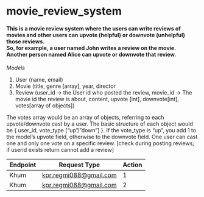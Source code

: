# movie_review_system




<h4>This is a movie review system where the users can write reviews of movies and other users can upvote (helpful) or downvote (unhelpful) those reviews. 
  <br/>So, for example, a user named John writes a review on the movie. Another person named Alice can upvote or downvote that review.</h4>


_Models_
1. User (name, email)
2. Movie (title, genre [array], year, director
3. Review (user_id -> the User id who posted the review, movie_id -> The movie id the review is about, content, upvote [int], downvote[int], votes[array of objects])

<p>The votes array would be an array of objects, referring to each upvote/downvote cast by a user. The basic structure of each object would be { user_id, vote_type [“up”/”down”] }. If the vote_type is “up”, you add 1 to the model’s upvote field, otherwise to the downvote field. One user can cast one and only one vote on a specific review. [check during posting reviews; if userid exists return cannot add a review]
</p>


| Endpoint | Request Type           |       Action                  |
| -------- | ---------------------- |--------------------------------
| Khum     | kpr.regmi088@gmail.com | 1
| Khum     | kpr.regmi088@gmail.com | 2
